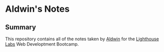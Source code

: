 # Aldwin's Notes

## Summary

This repository contains all of the notes taken by [Aldwin](https://github.com/aldwinb23) for the [Lighthouse Labs](https://www.lighthouselabs.ca/) Web 
Developtment Bootcamp.
